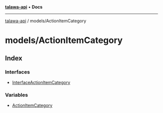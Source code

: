 [**talawa-api**](../../README.md) • **Docs**

***

[talawa-api](../../modules.md) / models/ActionItemCategory

# models/ActionItemCategory

## Index

### Interfaces

- [InterfaceActionItemCategory](interfaces/InterfaceActionItemCategory.md)

### Variables

- [ActionItemCategory](variables/ActionItemCategory.md)
